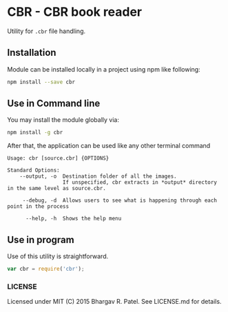 # CBR - CBR book reader

Utility for `.cbr` file handling.

## Installation

Module can be installed locally in a project using npm like following:

```Bash
npm install --save cbr
```

## Use in Command line

You may install the module globally via:
```Bash
npm install -g cbr
```
After that, the application can be used like any other terminal command
```
Usage: cbr [source.cbr] {OPTIONS}

Standard Options:
    --output, -o  Destination folder of all the images.
                  If unspecified, cbr extracts in *output* directory in the same level as source.cbr.

     --debug, -d  Allows users to see what is happening through each point in the process

      --help, -h  Shows the help menu

```

## Use in program

Use of this utility is straightforward.

```Javascript
var cbr = require('cbr');
```

### LICENSE

Licensed under MIT (C) 2015 Bhargav R. Patel. See LICENSE.md for details.
